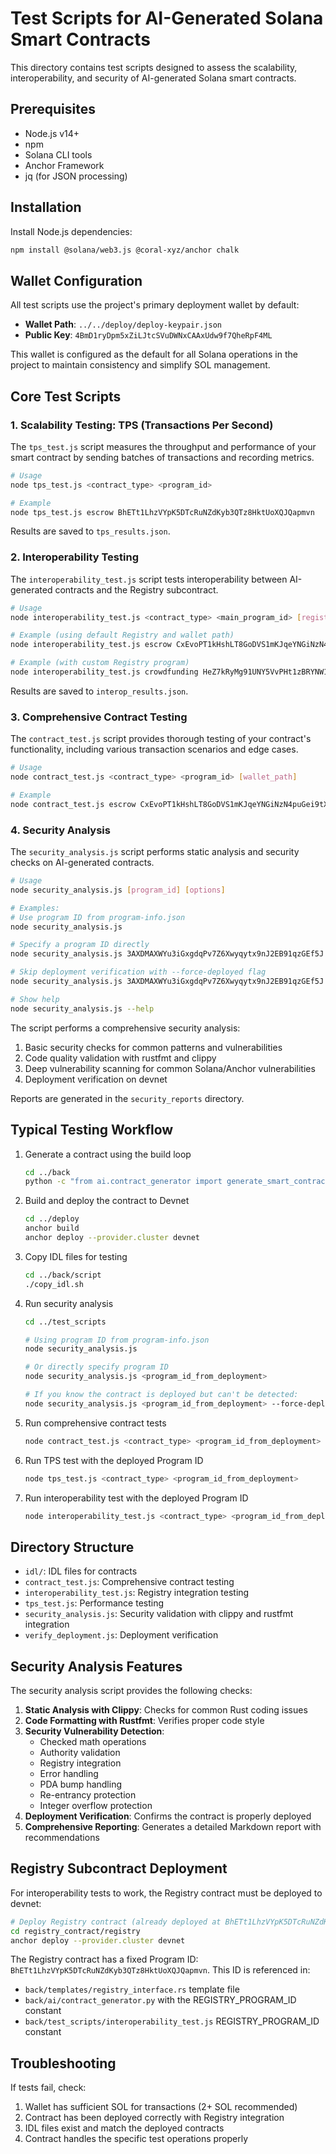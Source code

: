 # Test Scripts for AI-Generated Solana Smart Contracts

This directory contains test scripts designed to assess the scalability, interoperability, and security of AI-generated Solana smart contracts.

## Prerequisites

- Node.js v14+
- npm
- Solana CLI tools
- Anchor Framework
- jq (for JSON processing)

## Installation

Install Node.js dependencies:

```bash
npm install @solana/web3.js @coral-xyz/anchor chalk
```

## Wallet Configuration

All test scripts use the project's primary deployment wallet by default:

- **Wallet Path**: `../../deploy/deploy-keypair.json`
- **Public Key**: `4BmD1ryDpm5xZiLJtcSVuDWNxCAAxUdw9f7QheRpF4ML`

This wallet is configured as the default for all Solana operations in the project to maintain consistency and simplify SOL management.

## Core Test Scripts

### 1. Scalability Testing: TPS (Transactions Per Second)

The `tps_test.js` script measures the throughput and performance of your smart contract by sending batches of transactions and recording metrics.

```bash
# Usage
node tps_test.js <contract_type> <program_id>

# Example
node tps_test.js escrow BhETt1LhzVYpK5DTcRuNZdKyb3QTz8HktUoXQJQapmvn
```

Results are saved to `tps_results.json`.

### 2. Interoperability Testing

The `interoperability_test.js` script tests interoperability between AI-generated contracts and the Registry subcontract.

```bash
# Usage
node interoperability_test.js <contract_type> <main_program_id> [registry_program_id] [wallet_path]

# Example (using default Registry and wallet path)
node interoperability_test.js escrow CxEvoPT1kHshLT8GoDVS1mKJqeYNGiNzN4puGei9tXKq

# Example (with custom Registry program)
node interoperability_test.js crowdfunding HeZ7kRyMg91UNY5VvPHt1zBRYNW1sw9UA3BwhPvMimcP BhETt1LhzVYpK5DTcRuNZdKyb3QTz8HktUoXQJQapmvn
```

Results are saved to `interop_results.json`.

### 3. Comprehensive Contract Testing

The `contract_test.js` script provides thorough testing of your contract's functionality, including various transaction scenarios and edge cases.

```bash
# Usage
node contract_test.js <contract_type> <program_id> [wallet_path]

# Example
node contract_test.js escrow CxEvoPT1kHshLT8GoDVS1mKJqeYNGiNzN4puGei9tXKq
```

### 4. Security Analysis

The `security_analysis.js` script performs static analysis and security checks on AI-generated contracts.

```bash
# Usage
node security_analysis.js [program_id] [options]

# Examples:
# Use program ID from program-info.json
node security_analysis.js

# Specify a program ID directly 
node security_analysis.js 3AXDMAXWYu3iGxgdqPv7Z6Xwyqytx9nJ2EB91qzGEf5J

# Skip deployment verification with --force-deployed flag
node security_analysis.js 3AXDMAXWYu3iGxgdqPv7Z6Xwyqytx9nJ2EB91qzGEf5J --force-deployed

# Show help
node security_analysis.js --help
```

The script performs a comprehensive security analysis:
1. Basic security checks for common patterns and vulnerabilities
2. Code quality validation with rustfmt and clippy
3. Deep vulnerability scanning for common Solana/Anchor vulnerabilities
4. Deployment verification on devnet

Reports are generated in the `security_reports` directory.

## Typical Testing Workflow

1. Generate a contract using the build loop
   ```bash
   cd ../back
   python -c "from ai.contract_generator import generate_smart_contract; generate_smart_contract('escrow', {'title': 'Escrow Contract', 'description': 'Simple escrow for SOL exchange', 'fields': {'amount': {'type': 'u64', 'description': 'Amount of SOL to be held in escrow'}, 'initializer_receives': {'type': 'bool', 'description': 'Whether initializer will receive the funds back'}, 'escrow_bump': {'type': 'u8', 'description': 'PDA bump for escrow account'}}})"
   ```

2. Build and deploy the contract to Devnet
   ```bash
   cd ../deploy
   anchor build
   anchor deploy --provider.cluster devnet
   ```

3. Copy IDL files for testing
   ```bash
   cd ../back/script
   ./copy_idl.sh
   ```

4. Run security analysis
   ```bash
   cd ../test_scripts
   
   # Using program ID from program-info.json
   node security_analysis.js
   
   # Or directly specify program ID
   node security_analysis.js <program_id_from_deployment>
   
   # If you know the contract is deployed but can't be detected:
   node security_analysis.js <program_id_from_deployment> --force-deployed
   ```

5. Run comprehensive contract tests
   ```bash
   node contract_test.js <contract_type> <program_id_from_deployment>
   ```

6. Run TPS test with the deployed Program ID
   ```bash
   node tps_test.js <contract_type> <program_id_from_deployment>
   ```

7. Run interoperability test with the deployed Program ID
   ```bash
   node interoperability_test.js <contract_type> <program_id_from_deployment>
   ```

## Directory Structure

- `idl/`: IDL files for contracts
- `contract_test.js`: Comprehensive contract testing
- `interoperability_test.js`: Registry integration testing
- `tps_test.js`: Performance testing
- `security_analysis.js`: Security validation with clippy and rustfmt integration
- `verify_deployment.js`: Deployment verification

## Security Analysis Features

The security analysis script provides the following checks:

1. **Static Analysis with Clippy**: Checks for common Rust coding issues
2. **Code Formatting with Rustfmt**: Verifies proper code style
3. **Security Vulnerability Detection**:
   - Checked math operations
   - Authority validation
   - Registry integration
   - Error handling
   - PDA bump handling
   - Re-entrancy protection
   - Integer overflow protection
4. **Deployment Verification**: Confirms the contract is properly deployed
5. **Comprehensive Reporting**: Generates a detailed Markdown report with recommendations

## Registry Subcontract Deployment

For interoperability tests to work, the Registry contract must be deployed to devnet:

```bash
# Deploy Registry contract (already deployed at BhETt1LhzVYpK5DTcRuNZdKyb3QTz8HktUoXQJQapmvn)
cd registry_contract/registry
anchor deploy --provider.cluster devnet
```

The Registry contract has a fixed Program ID: `BhETt1LhzVYpK5DTcRuNZdKyb3QTz8HktUoXQJQapmvn`. This ID is referenced in:
- `back/templates/registry_interface.rs` template file
- `back/ai/contract_generator.py` with the REGISTRY_PROGRAM_ID constant
- `back/test_scripts/interoperability_test.js` REGISTRY_PROGRAM_ID constant

## Troubleshooting

If tests fail, check:
1. Wallet has sufficient SOL for transactions (2+ SOL recommended)
2. Contract has been deployed correctly with Registry integration
3. IDL files exist and match the deployed contracts
4. Contract handles the specific test operations properly 